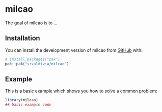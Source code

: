 
<!-- README.md is generated from README.Rmd. Please edit that file -->

# milcao

<!-- badges: start -->
<!-- badges: end -->

The goal of milcao is to …

## Installation

You can install the development version of milcao from
[GitHub](https://github.com/) with:

``` r
# install.packages("pak")
pak::pak("srvaldivia/milcao")
```

## Example

This is a basic example which shows you how to solve a common problem:

``` r
library(milcao)
## basic example code
```
